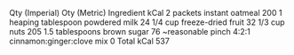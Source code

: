 ---
---
Qty (Imperial)	Oty (Metric)	Ingredient	kCal
2 packets		instant oatmeal	200
1 heaping tablespoon		powdered milk	24
1/4 cup		freeze-dried fruit	32
1/3 cup		nuts	205
1.5 tablespoons		brown sugar	76
~reasonable pinch		4:2:1 cinnamon:ginger:clove mix	0
Total kCal	537